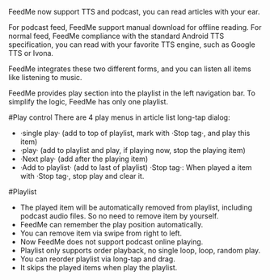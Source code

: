 FeedMe now support TTS and podcast, you can read articles with your ear.

For podcast feed, FeedMe support manual download for offline reading.
For normal feed, FeedMe compliance with the standard Android TTS specification, you can read with your favorite TTS engine, such as Google TTS or Ivona.

FeedMe integrates these two different forms, and you can listen all items like listening to music.

FeedMe provides play section into the playlist in the left navigation bar. To simplify the logic, FeedMe has only one playlist.

#Play control
There are 4 play menus in article list long-tap dialog:
* ·single play· (add to top of playlist, mark with ·Stop tag·, and play this item)
* ·play· (add to playlist and play, if playing now, stop the playing item)
* ·Next play· (add after the playing item)
* ·Add to playlist· (add to last of playlist)
·Stop tag·: When played a item with ·Stop tag·, stop play and clear it.

#Playlist
* The played item will be automatically removed from playlist, including podcast audio files. So no need to remove item by yourself.
* FeedMe can remember the play position automatically.
* You can remove item via swipe from right to left.
* Now FeedMe does not support podcast online playing.
* Playlist only supports order playback, no single loop, loop, random play.
* You can reorder playlist via long-tap and drag.
* It skips the played items when play the playlist.
